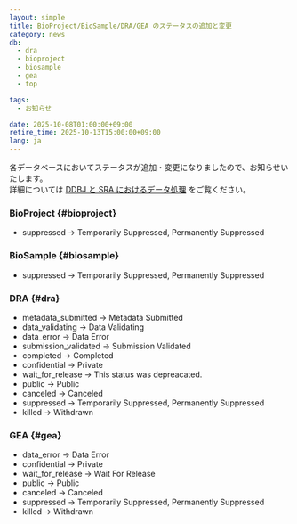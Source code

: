 ```yaml
---
layout: simple
title: BioProject/BioSample/DRA/GEA のステータスの追加と変更
category: news
db:
  - dra
  - bioproject
  - biosample
  - gea
  - top

tags:
  - お知らせ

date: 2025-10-08T01:00:00+09:00
retire_time: 2025-10-13T15:00:00+09:00
lang: ja
---
```


各データベースにおいてステータスが追加・変更になりましたので、お知らせいたします。  
詳細については [DDBJ と SRA におけるデータ処理](/data-processing.html) をご覧ください。

### BioProject {#bioproject}

* suppressed -> Temporarily Suppressed, Permanently Suppressed

### BioSample {#biosample}

* suppressed -> Temporarily Suppressed, Permanently Suppressed

### DRA {#dra}

* metadata_submitted -> Metadata Submitted
* data_validating -> Data Validating
* data_error -> Data Error
* submission_validated -> Submission Validated
* completed -> Completed
* confidential -> Private
* wait_for_release -> This status was depreacated.
* public -> Public
* canceled -> Canceled
* suppressed -> Temporarily Suppressed, Permanently Suppressed
* killed -> Withdrawn

### GEA {#gea}

* data_error -> Data Error
* confidential -> Private
* wait_for_release -> Wait For Release
* public -> Public
* canceled -> Canceled
* suppressed -> Temporarily Suppressed, Permanently Suppressed
* killed -> Withdrawn


